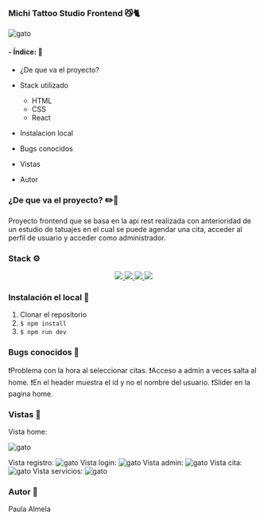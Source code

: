 ### Michi Tattoo Studio Frontend 😼🐈

<image src="./src/assets/images/michitattoo.webp" alt="gato">


#### - Índice: 👾

- ¿De que va el proyecto?
- Stack utilizado
    - HTML
    - CSS
    - React

- Instalacion local
- Bugs conocidos
- Vistas
- Autor

### ¿De que va el proyecto? ✏️📝
Proyecto frontend que se basa en la api rest realizada con anterioridad de un estudio de tatuajes en el cual se puede agendar una cita, acceder al perfil de usuario y acceder como administrador.


### Stack ⚙️

 <div align="center">
<a href="https://www.reactjs.com/">
    <img src= "https://img.shields.io/badge/React-20232A?style=for-the-badge&logo=react&logoColor=61DAFB"/>
</a>
<a href="https://developer.mozilla.org/es/docs/Web/JavaScript">
    <img src= "https://img.shields.io/badge/javascipt-EFD81D?style=for-the-badge&logo=javascript&logoColor=black"/>
</a>
  <a href="https://getbootstrap.com/">
    <img src= "https://img.shields.io/badge/bootstrap-%238511FA.svg?style=for-the-badge&logo=bootstrap&logoColor=white"/>
</a>
  <a href="https://developer.mozilla.org/es/docs/Web/CSS">
    <img src= "https://img.shields.io/badge/css3-%231572B6.svg?style=for-the-badge&logo=css3&logoColor=white"/>
</a>
 
 </div>

 ### Instalación el local 🔧
1. Clonar el repositorio
2. ` $ npm install `
3. ``` $ npm run dev ```

### Bugs conocidos 🐛

❗Problema con la hora al seleccionar citas.
❗Acceso a admin a veces salta al home.
❗En el header muestra el id y no el nombre del usuario.
❗Slider en la pagina home.

### Vistas 👀

Vista home:

<image src="./src/assets/images/vistahome.png" alt="gato">

Vista registro:
<image src="./src/assets/images/vista registro.png" alt="gato">
Vista login:
<image src="./src/assets/images/vistalogin.png" alt="gato">
Vista admin:
<image src="./src/assets/images/vistaadmin.png" alt="gato">
Vista cita:
<image src="./src/assets/images/vistacita.png" alt="gato">
Vista servicios:
<image src="./src/assets/images/vistaservicios.png" alt="gato">

### Autor 🌱

Paula Almela
